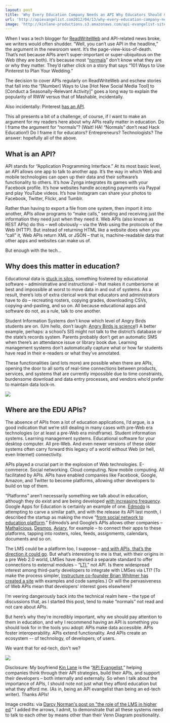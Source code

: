 ```yaml
---
layout: post
title: 'Why Every Education Company Needs an API Why Educators Should Care When One Doesnt'
url: 'http://apievangelist.com2012/04/13/why-every-education-company-needs-an-api/'
image: 'http://kinlane-productions.s3.amazonaws.com/api-evangelist-site/blog/darcy_modified.jpg'
---
```



<p>
     When I was a tech blogger for <a href="http://readwriteweb.com">ReadWriteWeb</a> and API-related news broke, we writers would often shudder. “Well, you can’t use API in the headline,” the argument in the newsroom went. It’s the page-view-kiss-of-death. That’s not because APIs aren’t super-important or super-ubiquitous on the Web (they are both). It’s because most “<a href="http://cdixon.org/2010/01/22/techies-and-normals/">normals</a>” don’t know what they are or why they matter. They’d rather click on a story that says “101 Ways to Use Pinterest to Plan Your Wedding.”
</p>
<p>
     The decision to cover APIs regularly on ReadWriteWeb and eschew stories that fall into the “[Number] Ways to Use [Hot New Social Media Tool] to [Conduct a Seasonally-Relevant Activity]” goes a long way to explain the popularity of RWW versus that of Mashable, incidentally.
</p>
<p>
     Also incidentally: Pinterest <a href="http://tijn.bo.lt/pinterest-api">has an API</a>.
</p>
<p>
     This all presents a bit of a challenge, of course, if I want to make an argument for my readers here about why APIs really matter in education. Do I frame the argument for “normals”? (Wait! HA! “Normals” don’t read Hack Education!) Do I frame it for educators? Entrepreneurs? Technologists? The answer: hopefully all of the above.
</p>
<h2 >
     What is an API?
</h2>
<p>
     API stands for “Application Programming Interface.” At its most basic level, an API allows one app to talk to another app. It’s the way in which Web and mobile technologies can open up their data and their software’s functionality to others. It’s how Zynga integrates its games with your Facebook profile. It’s how websites handle accepting payments via Paypal and play YouTube videos. It’s how Instagram can share your photos to Facebook, Twitter, Flickr, and Tumblr.
</p>
<p>
     Rather than having to export a file from one system, then import it into another, APIs allow programs to “make calls,” sending and receiving just the information they need just when they need it. Web APIs (also known as REST APIs) do this – well obviously – via the Web using the protocols of the Web (HTTP). But instead of returning HTML like a website does when you “call” it, Web APIs return XML or JSON – that is, machine-readable data that other apps and websites can make us of.
</p>
<p>
     But enough with the tech…
</p>
<h2 >
     Why does this matter in education?
</h2>
<p>
     Educational data is <a href="/2012/04/11/download-all-your-education-data-with-the-click-of-one-button/">stuck in silos</a>, something fostered by educational software – administrative and instructional – that makes it cumbersome at best and impossible at worst to move data in and out of systems. As a result, there’s lots of extra clerical work that educators and administrators have to do – recreating rosters, copying grades, downloading CSVs, copying-and-pasting, and so on. All because educational apps and software do not, as a rule, talk to one another.
</p>
<p>
     Student Information Systems don’t know which level of Angry Birds students are on. (Um hello, don’t laugh: <a href="http://www.wired.com/wiredscience/2012/04/another-gravitational-experiment-in-angry-birds-space/">Angry Birds is science</a>!) A better example, perhaps: a school’s SIS might not talk to the district’s database or the state’s records system. Parents probably don’t get an automatic SMS when there’s an attendance issue or library book due. Learning management systems don’t automatically capture what or how far students have read in their e-readers or what they’ve annotated.
</p>
<p>
     These functionalities (and lots more) are possible when there are APIs, opening the door to all sorts of real-time connections between products, services, and systems that are currently impossible due to time constraints, burdensome download and data entry processes, and vendors who’d prefer to maintain data lock-in.
</p>
<p>
     <img src="https://s3.amazonaws.com/hackedu/darcy_modified.jpg"  />
</p>
<h2 >
     Where are the EDU APIs?
</h2>
<p>
     The absence of APIs from a lot of education applications, I’d argue, is a good indication that we’re still dealing in many cases with pre-Web era technologies (or at least a pre-Web era mindframe). Student information systems. Learning management systems. Educational software for your desktop computer. All pre-Web. And even newer versions of these older systems often carry forward this legacy of a world without Web (or hell, even Internet) connectivity.
</p>
<p>
     APIs played a crucial part in the explosion of Web technologies. E-commerce. Social networking. Cloud computing. Now mobile computing. All facilitated by APIs. APIs have enabled companies like Facebook, Google, Amazon, and Twitter to become platforms, allowing other developers to build on top of them.
</p>
<p>
     “Platforms” aren’t necessarily something we talk about in education, although they do exist and are being developed <a href="http://www.elearnspace.org/blog/2011/10/13/the-race-to-platform-education/">with increasing frequency</a>. Google Apps for Education is certainly an example of one. <a href="http://edmodo.com">Edmodo</a> is attempting to carve a similar path, and with the release its API last month, I described the startup as making the move “<a href="/2012/03/06/edmodo-makes-the-move-from-social-network-to-education-platform/">from social network to education platform</a>.” Edmodo’s and Google’s APIs allows other companies – <a href="http://mathalicious.com">Mathalicious</a>, <a href="http://desmos.com">Desmos</a>, <a href="http://aviary.com">Aviary</a>, for example – to connect their apps to these platforms, tapping into rosters, roles, feeds, assignments, calendars, documents and so on.
</p>
<p>
     The LMS could be a platform too, I suppose – <a href="https://canvas.instructure.com/doc/api/">and with APIs, that’s the direction it could go</a>. But what’s interesting to me is that, with their origins in a pre Web 2.0 world, LMSes have devised a separate standard to offer connections to external modules – “<a href="http://www.imsglobal.org/lti/">LTI</a>,” not API. Is there widespread interest among third-party developers to integrate with LMSes via LTI? (To make the process simpler, <a href="https://lti-examples.heroku.com/index.html">Instructure co-founder Brian Whitmer has created a site</a> with examples and code samples.) Or will the pervasiveness of Web APIs mean that developers' interest goes elsewhere?
</p>
<p>
     I’m veering dangerously back into the technical realm here – the type of discussions that, as I started this post, tend to make “normals” not read and not care about APIs.
</p>
<p>
     But here’s why they’re incredibly important, why we should pay attention to them in education, and why I recommend having an API is something you should look for in the tools you adopt: APIs make data accessible. APIs foster interoperability. APIs extend functionality. And APIs create an ecosystem -- of technology, of developers, of users.  
</p>
<p>
     We want that for ed-tech, don't we?
</p>
<p>
     <img src="https://s3.amazonaws.com/hackedu/API_evangelist.jpg"  />
</p>
<p>
     Disclosure: My boyfriend <a href="http://kinlane.com">Kin Lane</a> is the “<a href="http://apievangelist.com">API Evangelist</a>,” helping companies think through their API strategies, build their APIs, and support their developers – both internally and externally. So when I talk about the importance of APIs, I should note not just what they afford education but what they afford me. (As in, being an API evangelist than being an ed-tech writer). Thanks APIs!
</p>
<p>
     Image credits: via <a href="http://www.darcynorman.net/2012/04/02/on-the-role-of-the-lms-in-higher-education/">Darcy Norman's post on "the role of the LMS in higher ed</a>." I added the arrows, I admit, to demonstrate that all these systems need to talk to each other by means other than their Venn Diagram positionality.
</p>
